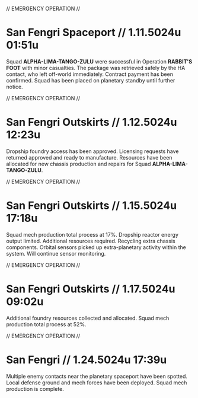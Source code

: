 // EMERGENCY OPERATION //
# San Fengri Spaceport // 1.11.5024u 01:51u
Squad **ALPHA-LIMA-TANGO-ZULU** were successful in Operation **RABBIT'S FOOT** with minor casualties. The package was retrieved safely by the HA contact, who left  off-world immediately. Contract payment has been confirmed. Squad has been placed on planetary standby until further notice.

// EMERGENCY OPERATION //
# San Fengri Outskirts // 1.12.5024u 12:23u
Dropship foundry access has been approved. Licensing requests have returned approved and ready to manufacture. Resources have been allocated for new chassis production and repairs for Squad **ALPHA-LIMA-TANGO-ZULU**.  

// EMERGENCY OPERATION //
# San Fengri Outskirts // 1.15.5024u 17:18u
Squad mech production total process at 17%. Dropship reactor energy output limited. Additional resources required. Recycling extra chassis components. Orbital sensors picked up extra-planetary activity within the system. Will continue sensor monitoring.

// EMERGENCY OPERATION //
# San Fengri Outskirts // 1.17.5024u 09:02u
Additional foundry resources collected and allocated. Squad mech production total process at 52%. 

// EMERGENCY OPERATION //
# San Fengri // 1.24.5024u 17:39u
Multiple enemy contacts near the planetary spaceport have been spotted. Local defense ground and mech forces have been deployed. Squad mech production is complete.